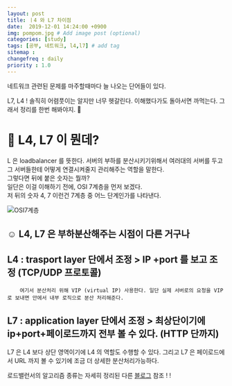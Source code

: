 ```yaml
---
layout: post
title: ㅣ4 와 L7 차이점
date:  2019-12-01 14:24:00 +0900
img: pompom.jpg # Add image post (optional)
categories: [study]
tags: [공부, 네트워크, l4,l7] # add tag
sitemap :
changefreq : daily
priority : 1.0
---
```


네트워크 관련된 문제를 마주할때마다 늘 나오는 단어들이 있다.  

L7, L4 ! 솔직히 어렴풋이는 알지만 너무 헷갈린다. 이해했다가도 돌아서면 까먹는다.  그래서  정리를 한번 해봐야지.  🤠  

# **:baby:** L4, L7 이 뭔데?   

L 은  loadbalancer 를 뜻한다. 서버의 부하를 분산시키기위해서 여러대의 서버를 두고 그 서버들한테 어떻게 연결시켜줄지 관리해주는 역할을 말한다.  
그렇다면 뒤에 붙은 숫자는 뭘까?  
일단은 이걸 이해하기 전에, OSI 7계층을 먼저 보겠다.  
저 뒤의 숫자 4, 7 이런건 7계층 중 어느 단계인가를 나타낸다.  

![OSI7계층](http://yaejinha.github.io//assets/img/osi.png)  

## **:relaxed:** L4, L7 은 부하분산해주는 시점이 다른 거구나  

## L4 : trasport layer 단에서 조정 > IP +port 를 보고 조정 (TCP/UDP 프로토콜)
        여기서 분산처리 위해 VIP (virtual IP) 사용한다. 일단 실제 서버로의 요청을 VIP 로 보내면 안에서 내부 로직으로 분산 처리해준다.   

## L7 : application layer 단에서 조정 > 최상단이기에 ip+port+페이로드까지 전부 볼 수 있다.  (HTTP 단까지)

L7 은 L4 보다 상단 영역이기에 L4 의 역할도 수행할 수 있다. 그리고  L7 은 페이로드에서 URL 까지 볼 수 있기에 조금 더 상세한 분산처리가능하다.   

로드밸런서의 알고리즘 종류는 자세히 정리된 다른 [블로그](https://medium.com/@pakss328/%EB%A1%9C%EB%93%9C%EB%B0%B8%EB%9F%B0%EC%84%9C%EB%9E%80-l4-l7-501fd904cf05) 참조 ! ! 









